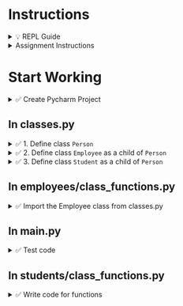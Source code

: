 # Instructions

<details>
  <summary>
    💡 REPL Guide
  </summary>

  - To toggle commenting, highlight the line(s) and press Ctrl + /
  - To move a statement or block of statements one indent to the right, highlight the statement(s)  press Tab
  - To move a statement or block of statements one indent to the left, highlight the statement(s)  press Shift+Tab
  - Avoid using backspaces or spaces to remove or place indents
  - To ask the instructor a code question, highlight the line(s) of code and press Alt + / and type in your question/issue/comment and click on collapse
  - To view comments placed by the instructor click on the comment icon at the end of any highlighted code
  - If your issue is resolved, click on Resolve to remove the comment
</details>

<details>
  <summary>
    Assignment Instructions
  </summary>
 
  - All class definitions will be in classes.py (It will not be inside any folder)
  - Refer to the [inheritance diagram](https://github.com/suchialex/CINS3002-HW10/blob/main/Employee%20inherited%20from%20Person.pdf) for relationships between classes
</details>

# Start Working

<details>
  <summary>
    ✅ Create Pycharm Project
  </summary>

  - Create new file main.py
  - Create folder hw10
  - Inside the folder hw10 create
    - Two Python files `classes.py` and `validations.py`
    - Two folders `employees` and `students`
  - Inside the folder `employees` create file class_functions.py
  - Copy the contents of class_functions.py and validations.py from the previous assignment
  - Inside the folder `students` create file class_functions.py

</details>

## In classes.py

<details>
  <summary>
    ✅ 1. Define class <code>Person</code>
  </summary>

  - Create the class and define initializer accepting attributes name, phone, email and initialize as __protected attributes__ (⏩ Refer to 10-3a)
  - Define accessor methods `get_name`, `get_phone`, `get_email` (⏩ Refer to 10-5a)
  - Define two mutator methods `set_name` and `set_phone` accepting new_name and new_phone respectively (⏩ Refer to 10-6a)
</details>


<details>
  <summary>
    ✅ 2. Define class <code>Employee</code> as a child of <code>Person</code>
  </summary>

  - Create the class and define initializer
    - accepting attributes emp_id, name, phone, email, department, salary
    - Call the parent init to initialize name, phone, email (⏩ Refer to 11-5 Try this)
    - initialize emp_id, department and salary as __protected attributes__ 
  - Define mutators `set_salary`, `set_department` accepting new_salary and new_department (⏩ Refer to 10-6a)
  - Define accessors `get_empid`, `get_department`, `get_salary` (⏩ Refer to 10-5a)
  - Define str method to return employee data fields formatted as shown below:
    - emp_id centered over 6 characters
    - name left aligned over 15 characters
    - phone center aligned over 12 characters
    - department center aligned over 6 characters
    - salary right aligned over 8 characters
    - email left aligned over 15 characters   
    (⏩ Refer to 10-4)
</details>


<details>
  <summary>
    ✅ 3. Define class <code>Student</code> as a child of <code>Person</code>
  </summary>

  - Create the class and define initializer
    - accepting attributes stu_id, name, phone, email, major, classification
    - Call the parent init to initialize name, phone, email (⏩ Refer to 11-5 Try this)
    - initialize stu_id, major and classification as __protected attributes__ 
  - Define mutators `set_major`, `set_classification` accepting parameters new_major and new_classification (⏩ Refer to 10-6a)
  - Define accessors `get_stuid`, `get_major`, `get_classification` (⏩ Refer to 10-5a)
  - Define str method to return all the instance data in the format given below 
    - stu_id centered over 8 characters
    - name left aligned over 15 characters
    - phone center aligned over 12 characters
    - major center aligned over 6 characters
    - classification center aligned over 4 characters
    - email left aligned over 15 characters  
    (⏩ Refer to 10-4)

</details>

## In employees/class_functions.py

<details>
<summary>
  ✅ Import the Employee class from classes.py
</summary>

  - Write an import statement to import the Employee class from classes.py
  - In add_employee function
    - Add an input statement that accepts phone number and store in a variable (💲 Bonus 1pt: Write validate_phone accepting only numbers, 10-digits long and starts with 318)
    - When creating new_employee object, make sure to pass all the arguments in the same order as specified in the initializer of Employee class
  - In display_employees function, replace the print statment with formatted values and simply print the object (this will call the str method)
  - Execute code and add one or more employees and exit (it will create the pickled file)
  - Execute again and choose Display Employee option to check if display is in a tabular format as defined in the str method
  - Make sure all get methods and set methods used in class_functions are matching the ones defined in Employee (or Person)
</details>

## In main.py

<details>
<summary>
  ✅ Test code
</summary>

  - Inside main()
    - Import and call the employee_operations() located in class_functions.py
  - In class_functions.py, 
  - Execute code
  - All the employee operations should work without having to make any changes
</details>

## In students/class_functions.py

<details>
<summary>
  ✅ Write code for functions
</summary>

Using the Student class, create student objects to write code for the following functions. (Refer to employee/class_functions.py if needed). You must import the class from classes.py

  - student_operations
  - file_to_dictionary (unpickle students.class and store in a dictionary, if file not found or empty return empty dictionary)
  - generate_next_student_id (you may set the default ID at 30010)
  - add_student (call the init by creating a student object)
  - lookup_student (get attributes using get methods)
  - update_student_name (use the mutator method)
  - update_student_phone (use the mutator method)
  - update_student_major (use the mutator method)
  - update_student_classification (use the mutator method)
  - delete_student
  - display_students (in a for loop, print each student object)

    Instructions:
    - All these operations are in a while loop until user presses x or X
    - You must create a dictionary of student objects
    - Serialize the dictionary and save in the file students.class (⏩ Refer to 9-10)
    - Call this function in main.py after the function call to employee_operations functions()
    - Bonus 2pts: If you write validation functions in validations.py
</details>
